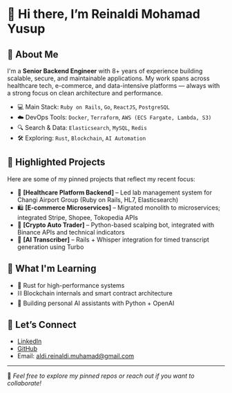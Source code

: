 # 👋 Hi there, I’m Reinaldi Mohamad Yusup

## 🚀 About Me
I'm a **Senior Backend Engineer** with 8+ years of experience building scalable, secure, and maintainable applications. My work spans across healthcare tech, e-commerce, and data-intensive platforms — always with a strong focus on clean architecture and performance.

- 💻 Main Stack: `Ruby on Rails`, `Go`, `ReactJS`, `PostgreSQL`
- ☁️ DevOps Tools: `Docker`, `Terraform`, `AWS (ECS Fargate, Lambda, S3)`
- 🔍 Search & Data: `Elasticsearch`, `MySQL`, `Redis`
- 🛠 Exploring: `Rust`, `Blockchain`, `AI Automation`

## 📌 Highlighted Projects
Here are some of my pinned projects that reflect my recent focus:

- 🧪 **[Healthcare Platform Backend]** – Led lab management system for Changi Airport Group (Ruby on Rails, HL7, Elasticsearch)
- 🛍️ **[E-commerce Microservices]** – Migrated monolith to microservices; integrated Stripe, Shopee, Tokopedia APIs
- 🤖 **[Crypto Auto Trader]** – Python-based scalping bot, integrated with Binance APIs and technical indicators
- 🧠 **[AI Transcriber]** – Rails + Whisper integration for timed transcript generation using Turbo

## 🌱 What I'm Learning
- 🦀 Rust for high-performance systems
- ⛓️ Blockchain internals and smart contract architecture
- 🤖 Building personal AI assistants with Python + OpenAI

## 🤝 Let’s Connect
- [LinkedIn](https://linkedin.com/in/alldiezzz)
- [GitHub](https://github.com/alldiezzz)
- Email: aldi.reinaldi.muhamad@gmail.com

---

📌 _Feel free to explore my pinned repos or reach out if you want to collaborate!_
